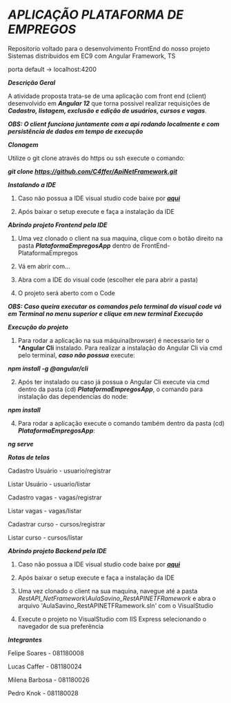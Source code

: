 # ***APLICAÇÃO PLATAFORMA DE EMPREGOS***

Repositorio voltado para o desenvolvimento FrontEnd do nosso projeto Sistemas distribuidos em EC9 com Angular Framework, TS

porta default -> localhost:4200

***Descrição Geral***

A atividade proposta trata-se de uma aplicação com front end (client) desenvolvido em ***Angular 12***
que torna possivel realizar requisições de ***Cadastro, listagem, exclusão e edição de usuários, cursos e vagas***.

***OBS: O client funciona juntamente com a api rodando localmente e com persistência de dados em tempo de execução***

***Clonagem***

Utilize o git clone através do https ou ssh
execute o comando:

***git clone https://github.com/C4ffer/ApiNetFramework.git***

***Instalando a IDE***

1. Caso não possua a IDE visual studio code baixe por ***[aqui](https://code.visualstudio.com/download)***

2. Após baixar o setup execute e faça a instalação da IDE

***Abrindo projeto Frontend pela IDE***

1. Uma vez clonado o client na sua maquina, clique com o botão direito na pasta ***PlataformaEmpregosApp*** dentro de FrontEnd-PlataformaEmpregos

2. Vá em abrir com...

3. Abra com a IDE do visual code (escolher ele para abrir a pasta)

4. O projeto será aberto com o Code

***OBS: Caso queira executar os comandos pelo terminal do visual code vá em Terminal no menu superior e clique em new terminal***
***Execução***

***Execução do projeto***

1. Para rodar a aplicação na sua máquina(browser) é necessario ter o ***Angular Cli** instalado.
Para realizar a instalação do Angular Cli via cmd pelo terminal, ***caso não possua*** execute:

***npm install -g @angular/cli***

2. Após ter instalado ou caso já possua o Angular Cli execute via cmd dentro da pasta (cd) ***PlataformaEmpregosApp***, o comando para instalação das dependencias do node:

***npm install***

4. Para rodar a aplicação execute o comando também dentro da pasta (cd) ***PlataformaEmpregosApp***:

***ng serve***

***Rotas de telas***

Cadastro Usuário - usuario/registrar

Listar Usuário - usuario/listar

Cadastro vagas - vagas/registrar

Listar vagas - vagas/listar

Cadastrar curso - cursos/registrar

Listar curso - cursos/listar

***Abrindo projeto Backend pela IDE***

1. Caso não possua a IDE visual studio code baixe por ***[aqui](https://visualstudio.microsoft.com/pt-br/vs/community/)***

2. Após baixar o setup execute e faça a instalação da IDE

3. Uma vez clonado o client na sua maquina, navegue até a pasta *RestAPI_NetFramework\AulaSavino_RestAPINETFRamework* e 
abra o arquivo 'AulaSavino_RestAPINETFRamework.sln' com o VisualStudio

4. Execute o projeto no VisualStudio com IIS Express selecionando o navegador de sua preferência

***Integrantes***

Felipe Soares - 081180008

Lucas Caffer - 081180024

Milena Barbosa - 081180026

Pedro Knok - 081180028

